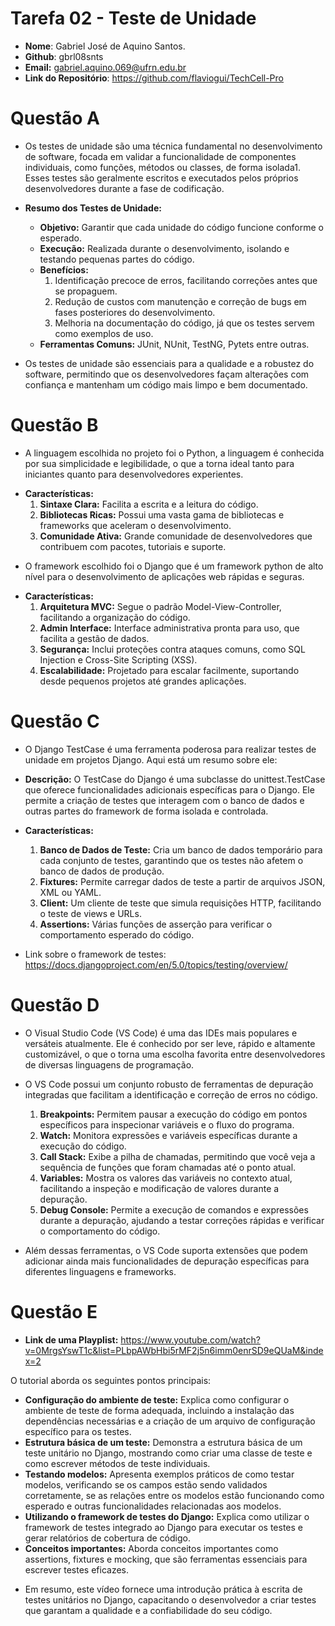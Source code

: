 # __Tarefa 02 - Teste de Unidade__

* __Nome__: Gabriel José de Aquino Santos.
* __Github__: gbrl08snts
* __Email:__ gabriel.aquino.069@ufrn.edu.br
* __Link do Repositório__: https://github.com/flaviogui/TechCell-Pro

# __Questão A__

- Os testes de unidade são uma técnica fundamental no desenvolvimento de software, focada em validar a funcionalidade de componentes individuais, como funções, métodos ou classes, de forma isolada1. Esses testes são geralmente escritos e executados pelos próprios desenvolvedores durante a fase de codificação.

* __Resumo dos Testes de Unidade:__

    * __Objetivo:__ Garantir que cada unidade do código funcione conforme o esperado.
    * __Execução:__ Realizada durante o desenvolvimento, isolando e testando pequenas partes do código.
    * __Benefícios:__
        1. Identificação precoce de erros, facilitando correções antes que se propaguem.
        2. Redução de custos com manutenção e correção de bugs em fases posteriores do desenvolvimento.
        3. Melhoria na documentação do código, já que os testes servem como exemplos de uso.
    * __Ferramentas Comuns:__ JUnit, NUnit, TestNG, Pytets entre outras.

- Os testes de unidade são essenciais para a qualidade e a robustez do software, permitindo que os desenvolvedores façam alterações com confiança e mantenham um código mais limpo e bem documentado.

# __Questão B__

- A linguagem escolhida no projeto foi o Python, a linguagem é conhecida por sua simplicidade e legibilidade, o que a torna ideal tanto para iniciantes quanto para desenvolvedores experientes.

* __Características:__
    1. __Sintaxe Clara:__ Facilita a escrita e a leitura do código.
    2. __Bibliotecas Ricas:__ Possui uma vasta gama de bibliotecas e frameworks que aceleram o desenvolvimento.
    3. __Comunidade Ativa:__ Grande comunidade de desenvolvedores que contribuem com pacotes, tutoriais e suporte.

- O framework escolhido foi o Django que é um framework python de alto nível para o desenvolvimento de aplicações web rápidas e seguras.

* __Características:__
    1. __Arquitetura MVC:__ Segue o padrão Model-View-Controller, facilitando a organização do código.
    2. __Admin Interface:__ Interface administrativa pronta para uso, que facilita a gestão de dados.
    3. __Segurança:__ Inclui proteções contra ataques comuns, como SQL Injection e Cross-Site Scripting (XSS).
    4. __Escalabilidade:__ Projetado para escalar facilmente, suportando desde pequenos projetos até grandes aplicações.

# __Questão C__

- O Django TestCase é uma ferramenta poderosa para realizar testes de unidade em projetos Django. Aqui está um resumo sobre ele:

* __Descrição:__ O TestCase do Django é uma subclasse do unittest.TestCase que oferece funcionalidades adicionais específicas para o Django. Ele permite a criação de testes que interagem com o banco de dados e outras partes do framework de forma isolada e controlada.

* __Características:__
    1. __Banco de Dados de Teste:__ Cria um banco de dados temporário para cada conjunto de testes, garantindo que os testes não afetem o banco de dados de produção.
    2. __Fixtures:__ Permite carregar dados de teste a partir de arquivos JSON, XML ou YAML.
    3. __Client:__ Um cliente de teste que simula requisições HTTP, facilitando o teste de views e URLs.
    4. __Assertions:__ Várias funções de asserção para verificar o comportamento esperado do código.

- Link sobre o framework de testes: https://docs.djangoproject.com/en/5.0/topics/testing/overview/

# __Questão D__

- O Visual Studio Code (VS Code) é uma das IDEs mais populares e versáteis atualmente. Ele é conhecido por ser leve, rápido e altamente customizável, o que o torna uma escolha favorita entre desenvolvedores de diversas linguagens de programação.

- O VS Code possui um conjunto robusto de ferramentas de depuração integradas que facilitam a identificação e correção de erros no código.

    1. __Breakpoints:__ Permitem pausar a execução do código em pontos específicos para inspecionar variáveis e o fluxo do programa.
    2. __Watch:__ Monitora expressões e variáveis específicas durante a execução do código.
    3. __Call Stack:__ Exibe a pilha de chamadas, permitindo que você veja a sequência de funções que foram chamadas até o ponto atual.
    4. __Variables:__ Mostra os valores das variáveis no contexto atual, facilitando a inspeção e modificação de valores durante a depuração.
    5. __Debug Console:__ Permite a execução de comandos e expressões durante a depuração, ajudando a testar correções rápidas e verificar o comportamento do código.

- Além dessas ferramentas, o VS Code suporta extensões que podem adicionar ainda mais funcionalidades de depuração específicas para diferentes linguagens e frameworks.

# __Questão E__

- __Link de uma Playplist:__ https://www.youtube.com/watch?v=0MrgsYswT1c&list=PLbpAWbHbi5rMF2j5n6imm0enrSD9eQUaM&index=2

O tutorial aborda os seguintes pontos principais:

* __Configuração do ambiente de teste:__ Explica como configurar o ambiente de teste de forma adequada, incluindo a instalação das dependências necessárias e a criação de um arquivo de configuração específico para os testes.
* __Estrutura básica de um teste:__ Demonstra a estrutura básica de um teste unitário no Django, mostrando como criar uma classe de teste e como escrever métodos de teste individuais.
* __Testando modelos:__ Apresenta exemplos práticos de como testar modelos, verificando se os campos estão sendo validados corretamente, se as relações entre os modelos estão funcionando como esperado e outras funcionalidades relacionadas aos modelos.
* __Utilizando o framework de testes do Django:__ Explica como utilizar o framework de testes integrado ao Django para executar os testes e gerar relatórios de cobertura de código.
* __Conceitos importantes:__ Aborda conceitos importantes como assertions, fixtures e mocking, que são ferramentas essenciais para escrever testes eficazes.

- Em resumo, este vídeo fornece uma introdução prática à escrita de testes unitários no Django, capacitando o desenvolvedor a criar testes que garantam a qualidade e a confiabilidade do seu código.